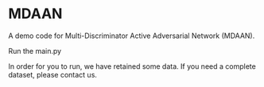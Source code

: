 # MDAAN
A demo code for Multi-Discriminator Active Adversarial Network (MDAAN).

Run the main.py

In order for you to run, we have retained some data. If you need a complete dataset, please contact us.
